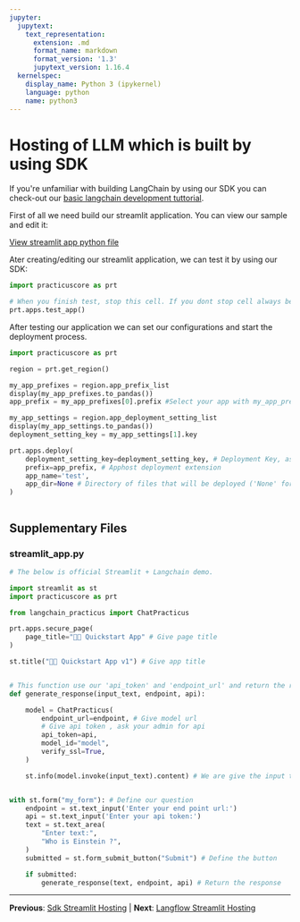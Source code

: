 ```yaml
---
jupyter:
  jupytext:
    text_representation:
      extension: .md
      format_name: markdown
      format_version: '1.3'
      jupytext_version: 1.16.4
  kernelspec:
    display_name: Python 3 (ipykernel)
    language: python
    name: python3
---
```


# Hosting of LLM which is built by using SDK

If you're unfamiliar with building LangChain by using our SDK you can check-out our [basic langchain development tuttorial](/home/ubuntu/shared/practicus/gen-ai_tuttorials/01_basic_langchain/langchain.ipynb).


First of all we need build our streamlit application. You can view our sample and edit it:

[View streamlit app python file](streamlit_app.py)


Ater creating/editing our streamlit application, we can test it by using our SDK:

```python
import practicuscore as prt
```

```python
# When you finish test, stop this cell. If you dont stop cell always be open.
prt.apps.test_app()
```

After testing our application we can set our configurations and start the deployment process.

```python
import practicuscore as prt
```

```python
region = prt.get_region()
```

```python
my_app_prefixes = region.app_prefix_list
display(my_app_prefixes.to_pandas())
app_prefix = my_app_prefixes[0].prefix #Select your app with my_app_prefixes[index]
```

```python
my_app_settings = region.app_deployment_setting_list
display(my_app_settings.to_pandas())
deployment_setting_key = my_app_settings[1].key
```

```python
prt.apps.deploy(
    deployment_setting_key=deployment_setting_key, # Deployment Key, ask admin for deployment key
    prefix=app_prefix, # Apphost deployment extension
    app_name='test', 
    app_dir=None # Directory of files that will be deployed ('None' for currnet directory)
)
```

```python

```


## Supplementary Files

### streamlit_app.py
```python
# The below is official Streamlit + Langchain demo.

import streamlit as st
import practicuscore as prt

from langchain_practicus import ChatPracticus

prt.apps.secure_page(
    page_title="🦜🔗 Quickstart App" # Give page title
)

st.title("🦜🔗 Quickstart App v1") # Give app title


# This function use our 'api_token' and 'endpoint_url' and return the response.
def generate_response(input_text, endpoint, api):

    model = ChatPracticus(
        endpoint_url=endpoint, # Give model url
        # Give api token , ask your admin for api
        api_token=api,
        model_id="model",
        verify_ssl=True,
    )    

    st.info(model.invoke(input_text).content) # We are give the input to model and get content


with st.form("my_form"): # Define our question
    endpoint = st.text_input('Enter your end point url:')
    api = st.text_input('Enter your api token:')
    text = st.text_area(
        "Enter text:",
        "Who is Einstein ?",
    )
    submitted = st.form_submit_button("Submit") # Define the button

    if submitted:
        generate_response(text, endpoint, api) # Return the response
```


---

**Previous**: [Sdk Streamlit Hosting](../stream/sdk_streamlit_hosting.md) | **Next**: [Langflow Streamlit Hosting](../../03_langflow_llm_apphost/langflow_streamlit_hosting.md)
